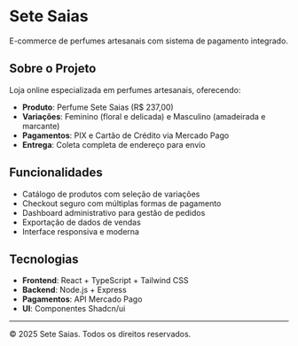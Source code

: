 # Sete Saias

E-commerce de perfumes artesanais com sistema de pagamento integrado.

## Sobre o Projeto

Loja online especializada em perfumes artesanais, oferecendo:

- **Produto**: Perfume Sete Saias (R$ 237,00)
- **Variações**: Feminino (floral e delicada) e Masculino (amadeirada e marcante)
- **Pagamentos**: PIX e Cartão de Crédito via Mercado Pago
- **Entrega**: Coleta completa de endereço para envio

## Funcionalidades

- Catálogo de produtos com seleção de variações
- Checkout seguro com múltiplas formas de pagamento
- Dashboard administrativo para gestão de pedidos
- Exportação de dados de vendas
- Interface responsiva e moderna

## Tecnologias

- **Frontend**: React + TypeScript + Tailwind CSS
- **Backend**: Node.js + Express
- **Pagamentos**: API Mercado Pago
- **UI**: Componentes Shadcn/ui

---

© 2025 Sete Saias. Todos os direitos reservados.
